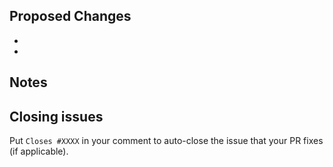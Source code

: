 <!--
Thank you for your pull request and contribution to hyoka. 

Contributors guide: ./CONTRIBUTING.md
-->

## Proposed Changes

<!-- Please provide a complete list of the proposed changes here. -->

-
-

## Notes

<!-- Please provide additional notes here (if applicable). -->

## Closing issues

Put `Closes #XXXX` in your comment to auto-close the issue that your PR fixes (if applicable).


